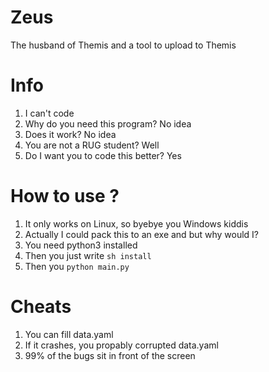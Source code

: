 # Zeus
The husband of Themis and a tool to upload to Themis

# Info
1. I can't code
2. Why do you need this program? No idea
3. Does it work? No idea
4. You are not a RUG student? Well
5. Do I want you to code this better? Yes

# How to use ?
1. It only works on Linux, so byebye you Windows kiddis
2. Actually I could pack this to an exe and but why would I?
3. You need python3 installed
4. Then you just write `sh install`
5. Then you `python main.py`

# Cheats
1. You can fill data.yaml
2. If it crashes, you propably corrupted data.yaml
3. 99% of the bugs sit in front of the screen
